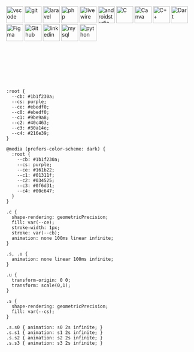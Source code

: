 <h2> </h2>
<p align="left">
<img src="https://cdn.jsdelivr.net/gh/devicons/devicon/icons/vscode/vscode-original.svg" alt="vscode" width="45" height="45"/>
<img src="https://cdn.jsdelivr.net/gh/devicons/devicon@latest/icons/git/git-original.svg" alt="git" width="45" height="45"/>
<img src="https://cdn.jsdelivr.net/gh/devicons/devicon@latest/icons/laravel/laravel-original-wordmark.svg" alt="laravel" width="45" height="45"/>
<img src="https://cdn.jsdelivr.net/gh/devicons/devicon/icons/php/php-original.svg" alt="php" width="45" height="45"/>
<img src="https://cdn.jsdelivr.net/gh/devicons/devicon@latest/icons/livewire/livewire-original-wordmark.svg" alt="livewire" width="45" height="45"/>
<img src="https://cdn.jsdelivr.net/gh/devicons/devicon@latest/icons/androidstudio/androidstudio-original-wordmark.svg" alt="androidstudio" width="45" height="45"/>
<img src="https://cdn.jsdelivr.net/gh/devicons/devicon@latest/icons/c/c-original.svg" alt="C" width="45" height="45"/>
<img src="https://cdn.jsdelivr.net/gh/devicons/devicon@latest/icons/canva/canva-original.svg"  alt="Canva" width="45" height="45"/>
<img src="https://cdn.jsdelivr.net/gh/devicons/devicon@latest/icons/cplusplus/cplusplus-original.svg" alt="C++" width="45" height="45"/>
<img src="https://cdn.jsdelivr.net/gh/devicons/devicon@latest/icons/dart/dart-plain-wordmark.svg" alt="Dart" width="45" height="45"/>
<img src="https://cdn.jsdelivr.net/gh/devicons/devicon@latest/icons/figma/figma-original.svg" alt="Figma" width="45" height="45"/>
<img src="https://cdn.jsdelivr.net/gh/devicons/devicon@latest/icons/github/github-original-wordmark.svg" alt="Github" width="45" height="45"/>
<img src="https://cdn.jsdelivr.net/gh/devicons/devicon@latest/icons/linkedin/linkedin-original.svg" alt="linkedin" width="45" height="45"/>
<img src="https://cdn.jsdelivr.net/gh/devicons/devicon@latest/icons/mysql/mysql-original-wordmark.svg" alt="mysql" width="45" height="45"/>
<img src="https://cdn.jsdelivr.net/gh/devicons/devicon@latest/icons/python/python-original-wordmark.svg" alt="python" width="45" height="45"/>

</p>


<svg viewBox="-16 -32 48 96" width="48" height="96" xmlns="http://www.w3.org/2000/svg">
  <desc>Generated with https://github.com/Platane/snk</desc>
  <style>
    @keyframes s0 { 0% { transform: translate(0,-16px); } 100% { transform: translate(0, 0); } }
    @keyframes s1 { 0% { transform: translate(16px,-16px); } 100% { transform: translate(16px, 0); } }
    @keyframes s2 { 0% { transform: translate(32px,-16px); } 100% { transform: translate(32px, 0); } }
    @keyframes s3 { 0% { transform: translate(48px,-16px); } 100% { transform: translate(48px, 0); } }

    :root {
      --cb: #1b1f230a;
      --cs: purple;
      --ce: #ebedf0;
      --c0: #ebedf0;
      --c1: #9be9a8;
      --c2: #40c463;
      --c3: #30a14e;
      --c4: #216e39;
    }

    @media (prefers-color-scheme: dark) {
      :root {
        --cb: #1b1f230a;
        --cs: purple;
        --ce: #161b22;
        --c1: #01311f;
        --c2: #034525;
        --c3: #0f6d31;
        --c4: #00c647;
      }
    }

    .c {
      shape-rendering: geometricPrecision;
      fill: var(--ce);
      stroke-width: 1px;
      stroke: var(--cb);
      animation: none 100ms linear infinite;
    }

    .s, .u {
      animation: none linear 100ms infinite;
    }

    .u {
      transform-origin: 0 0;
      transform: scale(0,1);
    }

    .s {
      shape-rendering: geometricPrecision;
      fill: var(--cs);
    }

    .s.s0 { animation: s0 2s infinite; }
    .s.s1 { animation: s1 2s infinite; }
    .s.s2 { animation: s2 2s infinite; }
    .s.s3 { animation: s3 2s infinite; }
  </style>

  <rect class="s s0" x="0.8" y="0.8" width="14.4" height="14.4" rx="4.5" ry="4.5"/>
  <rect class="s s1" x="1.8" y="1.8" width="12.3" height="12.3" rx="4.1" ry="4.1"/>
  <rect class="s s2" x="2.6" y="2.6" width="10.8" height="10.8" rx="3.6" ry="3.6"/>
  <rect class="s s3" x="3.0" y="3.0" width="9.9" height="9.9" rx="3.3" ry="3.3"/>
</svg>

